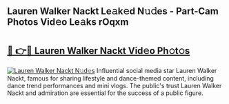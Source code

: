 ## Lauren Walker Nackt Le𝚊k𝚎d N𝚞𝚍es - Part-Cam Photos Vid𝚎o Le𝚊ks rOqxm

# <h2><a href="http://fb055cd.evod.top/?m=Lauren+Walker+Nackt">🔗 👉🔴 Lauren Walker Nackt Vid𝚎o Ph𝚘t𝚘s</a></h2>

[![Lauren Walker Nackt N𝚞d𝚎s](https://i.imgur.com/8V9OHl7.gif)](http://fb055cd.evod.top/?m=Lauren+Walker+Nackt)
Influential social media star Lauren Walker Nackt, famous for sharing lifestyle and dance-themed content, including dance trend performances and mini vlogs. The public's trust Lauren Walker Nackt and admiration are essential for the success of a public figure. 
